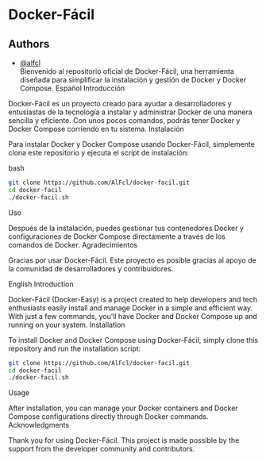 # Docker-Fácil
## Authors  
- [@alfcl](https://www.github.com/alfcl)  
Bienvenido al repositorio oficial de Docker-Fácil, una herramienta diseñada para simplificar la instalación y gestión de Docker y Docker Compose.
Español
Introducción

Docker-Fácil es un proyecto creado para ayudar a desarrolladores y entusiastas de la tecnología a instalar y administrar Docker de una manera sencilla y eficiente. Con unos pocos comandos, podrás tener Docker y Docker Compose corriendo en tu sistema.
Instalación

Para instalar Docker y Docker Compose usando Docker-Fácil, simplemente clona este repositorio y ejecuta el script de instalación:

bash
~~~bash  
git clone https://github.com/AlFcl/docker-facil.git
cd docker-facil
./docker-facil.sh
~~~  


Uso

Después de la instalación, puedes gestionar tus contenedores Docker y configuraciones de Docker Compose directamente a través de los comandos de Docker.
Agradecimientos

Gracias por usar Docker-Fácil. Este proyecto es posible gracias al apoyo de la comunidad de desarrolladores y contribuidores.



English
Introduction

Docker-Fácil (Docker-Easy) is a project created to help developers and tech enthusiasts easily install and manage Docker in a simple and efficient way. With just a few commands, you'll have Docker and Docker Compose up and running on your system.
Installation

To install Docker and Docker Compose using Docker-Fácil, simply clone this repository and run the installation script:

~~~bash 
git clone https://github.com/AlFcl/docker-facil.git
cd docker-facil
./docker-facil.sh
~~~  

Usage

After installation, you can manage your Docker containers and Docker Compose configurations directly through Docker commands.
Acknowledgments

Thank you for using Docker-Fácil. This project is made possible by the support from the developer community and contributors.
